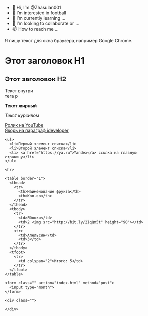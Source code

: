 - 👋 Hi, I’m @Zhasulan001
- 👀 I’m interested in football
- 🌱 I’m currently learning ...
- 💞️ I’m looking to collaborate on ...
- 📫 How to reach me ...

<!---
Zhasulan001/Zhasulan001 is a ✨ special ✨ repository because its `README.md` (this file) appears on your GitHub profile.
You can click the Preview link to take a look at your changes.
--->
<html>
  <head>
    <title>Привет Бро</title>
    <meta charset="utf-8">
    <meta name="keywords" content="мой сайт, html, привет бро">
    <meta name="keywords" content="Этот сайт помогает создавать людям собственные сайты">
    <link rel="shortcut icon" href="https://atom.io/favicon.ico">
  </head>
  <body>
    Я пишу текст для окна браузера, например Google Chrome.
    <h1>Этот заголовок H1</h1>
    <h2>Этот заголовок H2</h2>
    <p id="ideveloper">Текст внутри <br> тега p</p>
    <p><b>Текст жирный</b></p>
    <p><em>Текст курсивом</em></p>
    <a href="https://www.youtube.com/watch?v=KYmFYP8VlPw">Ролик на YouTube</a>
    <br>
    <a href="#ideveloper">Якорь на параграф ideveloper</a>

    <ul>
      <li>Первый элемент списка</li>
      <li>Второй элемент списка</li>
      <li> <a href="https://ya.ru">Yandex</a> ссылка на главную страницу</li>
    </ul>

    <hr>

    <table border="1">
      <thead>
        <tr>
          <th>Наименование фрукта</th>
          <th>Кол-во</th>
        </tr>
      </thead>
      <tbody>
        <tr>
          <td>Яблоко</td>
          <td>2 <img src="http://bit.ly/2IqQm5t" height="90"></td>
        </tr>
        <tr>
          <td>Апельсин</td>
          <td>3</td>
        </tr>
      </tbody>
      <tfoot>
        <tr>
          <td colspan="2">Итого: 5</td>
        </tr>
      </tfoot>
    </table>

    <form class="" action="index.html" method="post">
      <input type="month">
    </form>

    <div class="">

    </div>
  </body>
</html>
